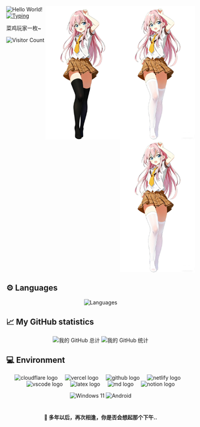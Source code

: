 <img src="https://readme-typing-svg.demolab.com?font=Signika+Negative&weight=600&size=36&pause=1000&color=39C5BB&center=true&width=1000&height=60&lines=Hi++there+%F0%9F%91%8B+Welcome+to+my+page%F0%9F%A5%B0+I'm+Faithererer" alt="Hello World!" />

 

 

<img align="right" width="200" src="/assets/girl_white.png#gh-dark-mode-only" alt="Avatar" />
<img align="right" width="200" src="/assets/girl_black.png#gh-light-mode-only" alt="Avatar" />
<picture>
  <source media="(prefers-color-scheme: dark)" srcset="/assets/girl_black.png" />
  <source media="(prefers-color-scheme: light)" srcset="/assets/girl_white.png" />
  <img align="right" width="200" src="/assets/girl_white.png" alt="Avatar" />
</picture>



<a href="https://git.io/typing-svg">
  <img
    src="https://readme-typing-svg.demolab.com?font=Fira+Code&weight=500&pause=1200&width=520&lines=%E8%8E%AB%E5%90%AC%E7%A9%BF%E6%9E%97%E6%89%93%E5%8F%B6%E5%A3%B0%EF%BC%8C%E4%BD%95%E5%A6%A8%E5%90%9F%E5%95%B8%E4%B8%94%E5%BE%90%E8%A1%8C~"
    alt="Typing"
  />
</a>

菜鸡玩家一枚~
 

<p>
  <img
    src="https://count.getloli.com/@faithererer?name=faithererer&theme=asoul&padding=6&offset=0&align=top&scale=0.6&pixelated=1&darkmode=auto"
    alt="Visitor Count"
  />
</p>

<br clear="both"/>

<h2>⚙️ Languages</h2>
<p align="center">
  <img src="http://github-profile-summary-cards.vercel.app/api/cards/most-commit-language?username=faithererer&theme=aura" alt="Languages"/>
</p>

<h2>📈 My GitHub statistics</h2>
<p align="center">
  <img src="http://github-profile-summary-cards.vercel.app/api/cards/profile-details?username=faithererer&theme=aura" alt="我的 GitHub 总计"/>
  <img src="https://github-readme-stats.vercel.app/api?username=faithererer&show_icons=true&theme=ambient_gradient&count_private=true&card_width=542" alt="我的 GitHub 统计"/>
</p>

<h2>💻 Environment</h2>

<div align="center">
  <img src="https://skillicons.dev/icons?i=cloudflare" height="40" alt="cloudflare logo"  />
  <img width="12" />
  <img src="https://skillicons.dev/icons?i=vercel" height="40" alt="vercel logo"  />
  <img width="12" />
  <img src="https://skillicons.dev/icons?i=github" height="40" alt="github logo"  />
  <img width="12" />
  <img src="https://skillicons.dev/icons?i=idea" height="40" alt="netlify logo"  />
  <img width="12" />
  <img src="https://skillicons.dev/icons?i=vscode" height="40" alt="vscode logo"  />
  <img width="12" />
  <img src="https://skillicons.dev/icons?i=latex" height="40" alt="latex logo"  />
  <img width="12" />
  <img src="https://skillicons.dev/icons?i=md" height="40" alt="md logo"  />
  <img width="12" />
 <img src="https://skillicons.dev/icons?i=notion" height="40" alt="notion logo"  />
</div>

<p></p>

<p align="center">
  <img src="https://img.shields.io/badge/Windows%2010-00BBFF?style=flat-square&logo=Windows&logoColor=FFFFFF&labelColor=00BBFF" alt="Windows 11"/>
  <img src="https://img.shields.io/badge/Android-00C000?style=flat-square&logo=android&logoColor=FFFFFF&labelColor=00C000" alt="Android"/>
</p>

# 

 
<h4 align="center">💮 多年以后，再次相逢，你是否会想起那个下午..</h3>

 
 

 
